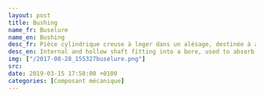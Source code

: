 ```yaml
---
layout: post
title: Bushing
name_fr: Buselure
name_en: Bushing
desc_fr: Pièce cylindrique creuse à loger dans un alésage, destinée à absorber les chocs et les vibrations dans certains organes mécaniques, ou à assurer l'étanchéité.
desc_en: Internal and hollow shaft fitting into a bore, used to absorb shoks and vibrations, or waterproofing a mechanism.
img: ["/2017-08-28_155327buselure.png"]
src: 
date: 2019-03-15 17:58:00 +0100
categories: [Composant mécanique]
---
```

